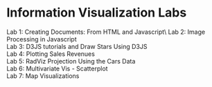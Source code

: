 # Information Visualization Labs

Lab 1: Creating Documents: From HTML and Javascript\ 
Lab 2: Image Processing in Javascript\
Lab 3: D3JS tutorials and Draw Stars Using D3JS\
Lab 4: Plotting Sales Revenues\
Lab 5: RadViz Projection Using the Cars Data\
Lab 6: Multivariate Vis - Scatterplot\
Lab 7: Map Visualizations
